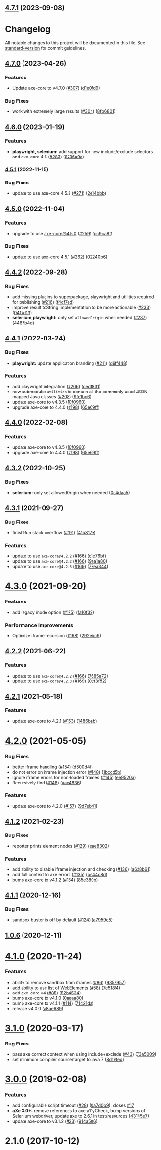 ## [4.7.1](https://github.com/dequelabs/axe-core-maven-html/compare/v4.7.0...v4.7.1) (2023-09-08)



# Changelog

All notable changes to this project will be documented in this file. See [standard-version](https://github.com/conventional-changelog/standard-version) for commit guidelines.

## [4.7.0](https://github.com/dequelabs/axe-core-maven-html/compare/v4.5.1...v4.7.0) (2023-04-26)


### Features

* Update axe-core to v4.7.0 ([#307](https://github.com/dequelabs/axe-core-maven-html/issues/307)) ([d1e0fd9](https://github.com/dequelabs/axe-core-maven-html/commit/d1e0fd9c10aa0f891bb7064cc48b954cc2e04bd7))


### Bug Fixes

* work with extremely large results ([#304](https://github.com/dequelabs/axe-core-maven-html/issues/304)) ([8fb6801](https://github.com/dequelabs/axe-core-maven-html/commit/8fb6801915780343b8d7c6e9a5043a189c15f3a9))


## [4.6.0](https://github.com/dequelabs/axe-core-maven-html/compare/v4.5.1...v4.6.0) (2023-01-19)


### Features

* **playwright, selenium:** add support for new include/exclude selectors and axe-core 4.6
  ([#283](https://github.com/dequelabs/axe-core-maven-html/issues/283))
  ([8736a9c](https://github.com/dequelabs/axe-core-maven-html/commit/8736a9c501e36a5808d96ea04827d14579635a78))

### [4.5.1](https://github.com/dequelabs/axe-core-maven-html/compare/v4.5.0...v4.5.1) (2022-11-15)


### Bug Fixes

* update to use axe-core 4.5.2 ([#271](https://github.com/dequelabs/axe-core-maven-html/issues/271)) ([2e14bbb](https://github.com/dequelabs/axe-core-maven-html/commit/2e14bbbc7f7c4f086ca55e55feb99bdf0194ae97))

## [4.5.0](https://github.com/dequelabs/axe-core-maven-html/compare/v4.4.2...v4.5.0) (2022-11-04)


### Features

* upgrade to use axe-core@4.5.0 ([#259](https://github.com/dequelabs/axe-core-maven-html/issues/259)) ([cc9ca8f](https://github.com/dequelabs/axe-core-maven-html/commit/cc9ca8f28489ec3ab8140443670288d912ad9042))


### Bug Fixes

* update to use axe-core 4.5.1 ([#262](https://github.com/dequelabs/axe-core-maven-html/issues/262)) ([02240b6](https://github.com/dequelabs/axe-core-maven-html/commit/02240b6e22f4436482da78d02f206394be84f83d))

## [4.4.2](https://github.com/dequelabs/axe-core-maven-html/compare/v4.4.1...v4.4.2) (2022-09-28)


### Bug Fixes

* add missing plugins to superpackage, playwright and utilities required for publishing ([#216](https://github.com/dequelabs/axe-core-maven-html/issues/216)) ([f4cf7ed](https://github.com/dequelabs/axe-core-maven-html/commit/f4cf7ed9e7baa0f782686e077a5543e2b02a9171))
* improve result toString implementation to be more actionable ([#233](https://github.com/dequelabs/axe-core-maven-html/issues/233)) ([0417d13](https://github.com/dequelabs/axe-core-maven-html/commit/0417d1355d0dbadf430c42aefc842f75ef2e8a14))
* **selenium,playwright:** only set `allowedOrigin` when needed ([#237](https://github.com/dequelabs/axe-core-maven-html/issues/237)) ([4467b4d](https://github.com/dequelabs/axe-core-maven-html/commit/4467b4dd308b5a4e09eeb875230af816009f08ec))

## [4.4.1](https://github.com/dequelabs/axe-core-maven-html/compare/v4.3.1...v4.4.1) (2022-03-24)


### Bug Fixes

* **playwright:** update application branding ([#211](https://github.com/dequelabs/axe-core-maven-html/issues/211)) ([d9ff448](https://github.com/dequelabs/axe-core-maven-html/commit/d9ff448b7d6be73e881bf689c052550b96e8d2c8))


### Features

* add playwright integration ([#206](https://github.com/dequelabs/axe-core-maven-html/issues/206)) ([cedf831](https://github.com/dequelabs/axe-core-maven-html/commit/cedf83156773f1fcd5662837c10be114647769d5))
* new submodule: `utilities` to contain all the commonly used JSON mapped Java classes ([#208](https://github.com/dequelabs/axe-core-maven-html/issues/208)) ([9fe1bc6](https://github.com/dequelabs/axe-core-maven-html/commit/9fe1bc68a25173ce8db3938b6e66269ace7a1ff0))
* update axe-core to v4.3.5 ([10f0960](https://github.com/dequelabs/axe-core-maven-html/commit/10f09601d1a9c53da59c62e399d8f995dc0df731))
* upgrade axe-core to 4.4.0 ([#198](https://github.com/dequelabs/axe-core-maven-html/issues/198)) ([65e69ff](https://github.com/dequelabs/axe-core-maven-html/commit/65e69ff5bf41ec949a9fea6a907e6cc37aaabd7d))



## [4.4.0](https://dequelabs/compare/v4.3.1...v4.4.0) (2022-02-08)


### Features

* update axe-core to v4.3.5 ([10f0960](https://dequelabs/commits/10f09601d1a9c53da59c62e399d8f995dc0df731))
* upgrade axe-core to 4.4.0 ([#198](https://dequelabs/issues/198)) ([65e69ff](https://dequelabs/commits/65e69ff5bf41ec949a9fea6a907e6cc37aaabd7d))


## [4.3.2](https://github.com/dequelabs/axe-core-maven-html/compare/v4.3.1...v4.3.2) (2022-10-25)


### Bug Fixes

* **selenium:** only set allowedOrigin when needed ([0c4daa5](https://github.com/dequelabs/axe-core-maven-html/commit/0c4daa5983eddc60a9c9c307a579bae1dad2d50b))


## [4.3.1](https://dequelabs/compare/v4.3.0...v4.3.1) (2021-09-27)


### Bug Fixes

* finishRun stack overflow ([#191](https://dequelabs/issues/191)) ([41b817e](https://dequelabs/commits/41b817e8438cfb0a08abf78b1af72176cbaacce4))


### Features

* update to use `axe-core@4.2.2` ([#166](https://dequelabs/issues/166)) ([c1e76bf](https://dequelabs/commits/c1e76bf644a909a218787cde95073b9af2d08edd))
* update to use `axe-core@4.2.2` ([#166](https://dequelabs/issues/166)) ([9aa1a80](https://dequelabs/commits/9aa1a805000df4515350daa2d04271065cc734d7))
* update to use `axe-core@4.2.3` ([#169](https://dequelabs/issues/169)) ([77ea344](https://dequelabs/commits/77ea3449ef0fc0a329a1a882688cb34ef7b314b6))



# [4.3.0](https://dequelabs/compare/v4.2.2...v4.3.0) (2021-09-20)


### Features

* add legacy mode option ([#175](https://dequelabs/issues/175)) ([fa10f39](https://dequelabs/commits/fa10f39d206696b9a55957fbb8e8c059949cb18b))


### Performance Improvements

* Optimize iframe recursion ([#168](https://dequelabs/issues/168)) ([292ebc9](https://dequelabs/commits/292ebc9648a66f5c1b9c24a7fcc97116554621d0))



## [4.2.2](https://dequelabs/compare/v4.2.1...v4.2.2) (2021-06-22)


### Features

* update to use `axe-core@4.2.2` ([#166](https://dequelabs/issues/166)) ([7685a72](https://dequelabs/commits/7685a72e2dd37c895071309b5f39aabf7744c65b))
* update to use `axe-core@4.2.3` ([#169](https://dequelabs/issues/169)) ([0ef3f52](https://dequelabs/commits/0ef3f52eae41375c77b980f05fffbdefcc85927c))



## [4.2.1](https://dequelabs/compare/v4.2.0...v4.2.1) (2021-05-18)


### Features

* update axe-core to 4.2.1 ([#163](https://dequelabs/issues/163)) ([1486bab](https://dequelabs/commits/1486babb4c8937251f453e4ed88b33f9e2a03bbc))



# [4.2.0](https://dequelabs/compare/v4.1.2...v4.2.0) (2021-05-05)


### Bug Fixes

* better iframe handling ([#154](https://dequelabs/issues/154)) ([d500d4f](https://dequelabs/commits/d500d4f0c0fd216d4bb54b6d2edd4ac2914131ec))
* do not error on iframe injection error ([#148](https://dequelabs/issues/148)) ([1bccd5b](https://dequelabs/commits/1bccd5bc78713d0c2ba479128a748759e2073c35))
* ignore iframe errors for non-loaded frames ([#145](https://dequelabs/issues/145)) ([ee9520a](https://dequelabs/commits/ee9520a43ccdf795fdb9c72d0516d4539a45fa6e))
* Recursively find <frame> ([#146](https://dequelabs/issues/146)) ([aae4836](https://dequelabs/commits/aae4836e90a6f2db7f4be5d40eb194edcf3fdf71))


### Features

* update axe-core to 4.2.0 ([#157](https://dequelabs/issues/157)) ([9d7eb41](https://dequelabs/commits/9d7eb4191aeb02e1083eb3a250f944c81824aa9b))



## [4.1.2](https://dequelabs/compare/v4.1.1...v4.1.2) (2021-02-23)


### Bug Fixes

* reporter prints element nodes ([#129](https://dequelabs/issues/129)) ([eae8302](https://dequelabs/commits/eae830291ee80b8e8fd1d2fa3e9604c68b80476c))


### Features

* add ability to disable iframe injection and checking ([#136](https://dequelabs/issues/136)) ([a628b61](https://dequelabs/commits/a628b61f7895549076476f9960a0cae54520dad8))
* add full context to axe errors ([#135](https://dequelabs/issues/135)) ([be44c8d](https://dequelabs/commits/be44c8dffd99493b8f49f5470e68325254b61d9b))
* bump axe-core to v4.1.2 ([#134](https://dequelabs/issues/134)) ([85e380b](https://dequelabs/commits/85e380b4e84c16a6aa382eb7dbea2e64e9e879f1))



## [4.1.1](https://dequelabs/compare/v1.0.6...v4.1.1) (2020-12-16)


### Bug Fixes

* sandbox buster is off by default ([#124](https://dequelabs/issues/124)) ([a7959c5](https://dequelabs/commits/a7959c5712aefae7fa003a75e956fa5275bc82a3))



## [1.0.6](https://dequelabs/compare/v1.0.3...v1.0.6) (2020-12-11)



# [4.1.0](https://dequelabs/compare/v4.0.0...v4.1.0) (2020-11-24)


### Features

* ability to remove sandbox from iframes ([#86](https://dequelabs/issues/86)) ([9357957](https://dequelabs/commits/9357957a3f1e9bbf338b921e8db35c8041cf43e7))
* add ability to use list of WebElements  ([#58](https://dequelabs/issues/58)) ([7e518f4](https://dequelabs/commits/7e518f47f28a7af53fb48543eba18a5b8bbaa2c8))
* add axe-core v4 ([#85](https://dequelabs/issues/85)) ([52b4534](https://dequelabs/commits/52b453465c1e2e6ac6974c84c8d83e64be2d575f))
* bump axe-core to v4.1.0 ([0aeaa80](https://dequelabs/commits/0aeaa80820073c0fdcfe18e06611a9a946689153))
* bump axe-core to v4.1.1 ([#114](https://dequelabs/issues/114)) ([71421da](https://dequelabs/commits/71421daf9ff2edd6819c6e9350241c770ec6dbe8))
* release v4.0.0 ([a8ae689](https://dequelabs/commits/a8ae689cb06971225546ab04501d0360935b63ee))



# [3.1.0](https://dequelabs/compare/v3.0.0...v3.1.0) (2020-03-17)


### Bug Fixes

* pass axe correct context when using include+exclude ([#43](https://dequelabs/issues/43)) ([73a5009](https://dequelabs/commits/73a5009b22afad5243d60db5f0d751de7165519a))
* set minimum compiler source/target to java 7 ([8d19fed](https://dequelabs/commits/8d19fedb271975b2457a8e27856a44f601b5a110))



# [3.0.0](https://dequelabs/compare/v2.1.0...v3.0.0) (2019-02-08)


### Features

* add configurable script timeout ([#28](https://dequelabs/issues/28)) ([0a7d0b9](https://dequelabs/commits/0a7d0b9ef7520f587536caa543323b5a8e65042c)), closes [#17](https://dequelabs/issues/17)
* **aXe 3.0+:** remove references to axe.a11yCheck, bump versions of Selenium webdriver, update axe to 2.6.1 in test/resources ([43145e7](https://dequelabs/commits/43145e7e431272807017ea5bd0e29e032a55b456))
* update axe-core to v3.1.2 ([#23](https://dequelabs/issues/23)) ([914a506](https://dequelabs/commits/914a50693058c152891202d4fb9a764c8cbcf09b))



# 2.1.0 (2017-10-12)
